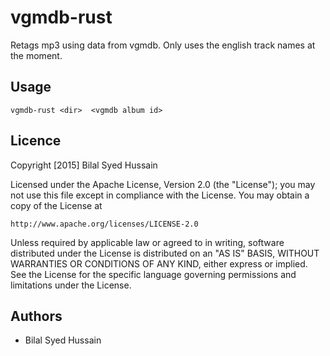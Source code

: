 vgmdb-rust
=========

Retags mp3 using data from vgmdb. Only uses the english track names at the moment.

Usage
-----

```
vgmdb-rust <dir>  <vgmdb album id>
```

Licence
-------

Copyright [2015] Bilal Syed Hussain

Licensed under the Apache License, Version 2.0 (the "License");
you may not use this file except in compliance with the License.
You may obtain a copy of the License at

    http://www.apache.org/licenses/LICENSE-2.0

Unless required by applicable law or agreed to in writing, software
distributed under the License is distributed on an "AS IS" BASIS,
WITHOUT WARRANTIES OR CONDITIONS OF ANY KIND, either express or implied.
See the License for the specific language governing permissions and
limitations under the License.


Authors
-------
* Bilal Syed Hussain

